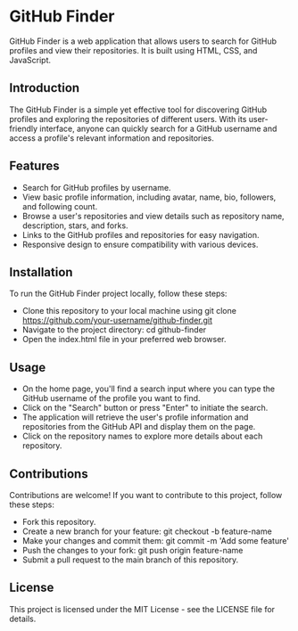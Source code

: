 # GitHub Finder

GitHub Finder is a web application that allows users to search for GitHub profiles and view their repositories. It is built using HTML, CSS, and JavaScript.

## Introduction

The GitHub Finder is a simple yet effective tool for discovering GitHub profiles and exploring the repositories of different users. With its user-friendly interface, anyone can quickly search for a GitHub username and access a profile's relevant information and repositories.

## Features

- Search for GitHub profiles by username.
- View basic profile information, including avatar, name, bio, followers, and following count.
- Browse a user's repositories and view details such as repository name, description, stars, and forks.
- Links to the GitHub profiles and repositories for easy navigation.
- Responsive design to ensure compatibility with various devices.

## Installation

To run the GitHub Finder project locally, follow these steps:

- Clone this repository to your local machine using git clone https://github.com/your-username/github-finder.git
- Navigate to the project directory: cd github-finder
- Open the index.html file in your preferred web browser.

## Usage

- On the home page, you'll find a search input where you can type the GitHub username of the profile you want to find.
- Click on the "Search" button or press "Enter" to initiate the search.
- The application will retrieve the user's profile information and repositories from the GitHub API and display them on the page.
- Click on the repository names to explore more details about each repository.

## Contributions

Contributions are welcome! If you want to contribute to this project, follow these steps:

- Fork this repository.
- Create a new branch for your feature: git checkout -b feature-name
- Make your changes and commit them: git commit -m 'Add some feature'
- Push the changes to your fork: git push origin feature-name
- Submit a pull request to the main branch of this repository.

## License
This project is licensed under the MIT License - see the LICENSE file for details.

